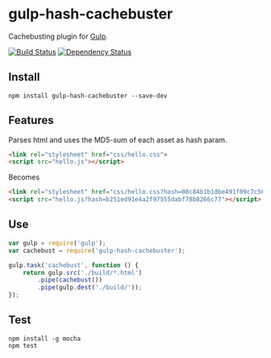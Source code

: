 # gulp-hash-cachebuster 

Cachebusting plugin for [Gulp](https://github.com/gulpjs/gulp).  

[![Build Status](https://travis-ci.org/jonasmonnier/gulp-hash-cachebuster.svg?branch=master)](https://travis-ci.org/jonasmonnier/gulp-hash-cachebuster) [![Dependency Status](https://gemnasium.com/badges/github.com/jonasmonnier/gulp-hash-cachebuster.svg)](https://gemnasium.com/github.com/jonasmonnier/gulp-hash-cachebuster)

## Install

```
npm install gulp-hash-cachebuster --save-dev
```

## Features

Parses html and uses the MD5-sum of each asset as hash param.

```html
<link rel="stylesheet" href="css/hello.css">
<script src="hello.js"></script>
```

Becomes
```html
<link rel="stylesheet" href="css/hello.css?hash=08c84b1b1dbe491f09c7c566d7aa7e20">
<script src="hello.js?hash=b251ed91e4a2f97555dabf78b8266c77"></script>
```


## Use 
```js
var gulp = require('gulp');  
var cachebust = require('gulp-hash-cachebuster');  

gulp.task('cachebust', function () {
    return gulp.src('./build/*.html')
        .pipe(cachebust())
        .pipe(gulp.dest('./build/'));
});
```

## Test 
```
npm install -g mocha
npm test
```